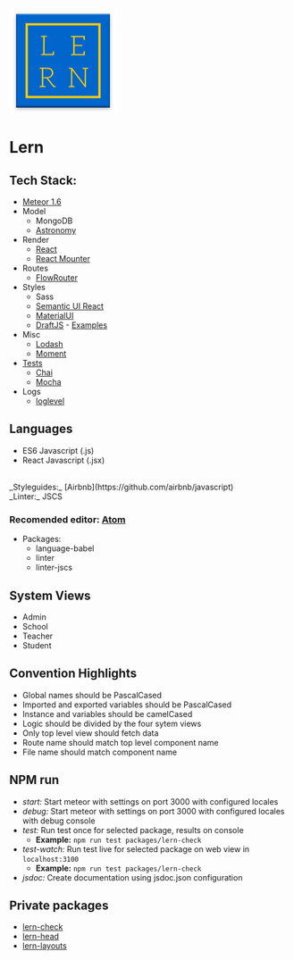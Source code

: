 ![Lern Logo](public/images/icons/mipmap-xxxhdpi/ic_launcher.png)

# Lern

## Tech Stack:
- [Meteor 1.6](https://guide.meteor.com/index.html)
- Model
  - MongoDB
  - [Astronomy](https://jagi.github.io/meteor-astronomy/v2)
- Render
  - [React](https://facebook.github.io/react/)
  - [React Mounter](https://github.com/kadirahq/react-mounter)
- Routes
  - [FlowRouter](https://github.com/kadirahq/flow-router)
- Styles
  - Sass
  - [Semantic UI React](https://react.semantic-ui.com/introduction)
  - [MaterialUI](http://www.material-ui.com)
  - [DraftJS](https://facebook.github.io/draft-js/) - [Examples](http://draftjs-examples.herokuapp.com/)
- Misc
  - [Lodash](https://lodash.com/)
  - [Moment](https://momentjs.com/)
- [Tests](https://guide.meteor.com/testing.html)
  - [Chai](http://chaijs.com/)
  - [Mocha](https://github.com/practicalmeteor/meteor-mocha)
- Logs
  - [loglevel](https://github.com/pimterry/loglevel)

## Languages
- ES6 Javascript (.js)
- React Javascript (.jsx)
<br>
_Styleguides:_ [Airbnb](https://github.com/airbnb/javascript)
<br>
_Linter:_ JSCS

### Recomended editor: [Atom](https://atom.io/)
- Packages:
  - language-babel
  - linter
  - linter-jscs

## System Views
- Admin
- School
- Teacher
- Student

## Convention Highlights
- Global names should be PascalCased
- Imported and exported variables should be PascalCased
- Instance and variables should be camelCased
- Logic should be divided by the four sytem views
- Only top level view should fetch data
- Route name should match top level component name
- File name should match component name

## NPM run
- _start:_ Start meteor with settings on port 3000 with configured locales
- _debug:_ Start meteor with settings on port 3000 with configured locales with debug console
- _test:_ Run test once for selected package, results on console
  - **Example:** `npm run test packages/lern-check`
- _test-watch:_ Run test live for selected package on web view in `localhost:3100`
  - **Example:** `npm run test packages/lern-check`
- _jsdoc:_ Create documentation using jsdoc.json configuration

## Private packages
- [lern-check](https://lern-edu.github.io/lern/LernCheck.html)
- [lern-head](https://lern-edu.github.io/lern/LernHead.html)
- [lern-layouts](https://lern-edu.github.io/lern/LernLayouts.html)
